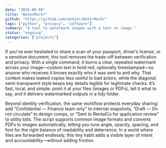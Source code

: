 ```yaml
---
date: "2025-08-08"
title: "WaterMarkr"
github: "https://github.com/andjar/WaterMarkr"
tags: ["python", "privacy", "software"]
summary: "A tool to watermark images with a text or image."
status: "ongoing"
categories: ["projects"]
---
```


If you’ve ever hesitated to share a scan of your passport, driver’s license, or a sensitive document, this tool removes the trade-off between verification and privacy. With a single command, it burns a clear, repeated watermark across your image—custom text in bold red, optionally timestamped—so anyone who receives it knows exactly who it was sent to and why. That context makes leaked copies less useful to bad actors, while the diagonal, semi-transparent style keeps key details legible for legitimate checks. It’s fast, local, and simple: point it at your files (images or PDFs), tell it what to say, and it delivers watermarked outputs in a tidy folder.

Beyond identity verification, the same workflow protects everyday sharing: add “Confidential — Finance team only” to internal snapshots, “Draft — Do not circulate” to design comps, or “Sent to RentalCo for application review” to utility bills. The script supports common image formats and converts PDFs to images automatically, letting you tune angle, opacity, spacing, and font for the right balance of readability and deterrence. In a world where files are forwarded endlessly, this tiny habit adds a visible layer of intent and accountability—without adding friction.